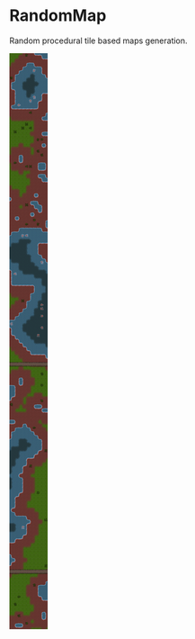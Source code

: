 # RandomMap
Random procedural tile based maps generation.

![alt text](https://github.com/coscholz1984/RandomMap/blob/main/map.png?raw=true)
